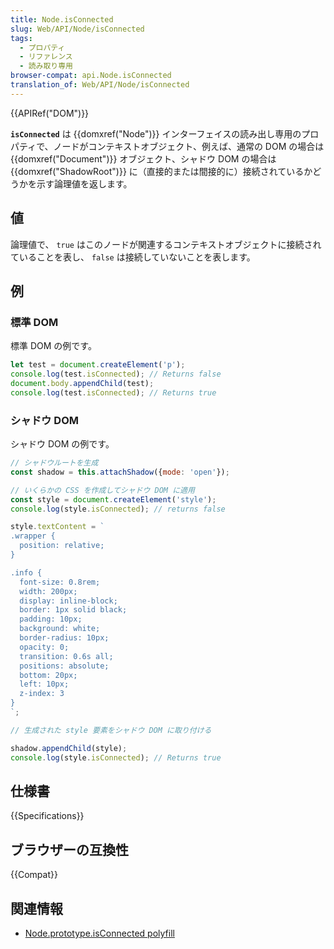```yaml
---
title: Node.isConnected
slug: Web/API/Node/isConnected
tags:
  - プロパティ
  - リファレンス
  - 読み取り専用
browser-compat: api.Node.isConnected
translation_of: Web/API/Node/isConnected
---
```

{{APIRef("DOM")}}

**`isConnected`** は {{domxref("Node")}} インターフェイスの読み出し専用のプロパティで、ノードがコンテキストオブジェクト、例えば、通常の DOM の場合は {{domxref("Document")}} オブジェクト、シャドウ DOM の場合は {{domxref("ShadowRoot")}} に（直接的または間接的に）接続されているかどうかを示す論理値を返します。

## 値

論理値で、 `true` はこのノードが関連するコンテキストオブジェクトに接続されていることを表し、 `false` は接続していないことを表します。

## 例

### 標準 DOM

標準 DOM の例です。

```js
let test = document.createElement('p');
console.log(test.isConnected); // Returns false
document.body.appendChild(test);
console.log(test.isConnected); // Returns true
```

### シャドウ DOM

シャドウ DOM の例です。

```js
// シャドウルートを生成
const shadow = this.attachShadow({mode: 'open'});

// いくらかの CSS を作成してシャドウ DOM に適用
const style = document.createElement('style');
console.log(style.isConnected); // returns false

style.textContent = `
.wrapper {
  position: relative;
}

.info {
  font-size: 0.8rem;
  width: 200px;
  display: inline-block;
  border: 1px solid black;
  padding: 10px;
  background: white;
  border-radius: 10px;
  opacity: 0;
  transition: 0.6s all;
  positions: absolute;
  bottom: 20px;
  left: 10px;
  z-index: 3
}
`;

// 生成された style 要素をシャドウ DOM に取り付ける

shadow.appendChild(style);
console.log(style.isConnected); // Returns true
```

## 仕様書

{{Specifications}}

## ブラウザーの互換性

{{Compat}}

## 関連情報

- [Node.prototype.isConnected polyfill](https://gist.github.com/eligrey/f109a6d0bf4efe3461201c3d7b745e8f)
